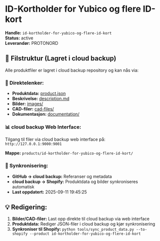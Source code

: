 # ID-Kortholder for Yubico og flere ID-kort

**Handle:** `id-kortholder-for-yubico-og-flere-id-kort`  
**Status:** active  
**Leverandør:** PROTONORD

## 📁 Filstruktur (Lagret i cloud backup)

Alle produktfiler er lagret i cloud backup repository og kan nås via:

### 🔗 Direktelenker:
- **Produktdata:** [product.json](http://127.0.0.1:9000/products/id-kortholder-for-yubico-og-flere-id-kort/product.json)
- **Beskrivelse:** [description.md](http://127.0.0.1:9000/products/id-kortholder-for-yubico-og-flere-id-kort/description.md)
- **Bilder:** [images/](http://127.0.0.1:9000/products/id-kortholder-for-yubico-og-flere-id-kort/images/)
- **CAD-filer:** [cad-files/](http://127.0.0.1:9000/products/id-kortholder-for-yubico-og-flere-id-kort/cad-files/)
- **Dokumentasjon:** [documentation/](http://127.0.0.1:9000/products/id-kortholder-for-yubico-og-flere-id-kort/documentation/)

### 📊 cloud backup Web Interface:
Tilgang til filer via cloud backup web interface på:
`http://127.0.0.1:9000:9001`

**Mappe:** `products/id-kortholder-for-yubico-og-flere-id-kort/`

### 🔄 Synkronisering:
- **GitHub → cloud backup:** Referanser og metadata
- **cloud backup → Shopify:** Produktdata og bilder synkroniseres automatisk
- **Last oppdatert:** 2025-09-11 19:45:25

## 💡 Redigering:
1. **Bilder/CAD-filer:** Last opp direkte til cloud backup via web interface
2. **Produktdata:** Rediger JSON-filer i cloud backup og kjør synkronisering
3. **Synkroniser til Shopify:** `python tools/sync_product_data.py --to-shopify --product id-kortholder-for-yubico-og-flere-id-kort`
